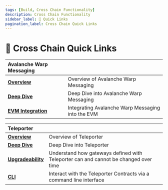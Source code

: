 ```yaml
---
tags: [Build, Cross Chain Functionality]
description: Cross Chain Functionality
sidebar_label: 🔗 Quick Links
pagination_label: Cross Chain Quick Links
---
```


# 🔗 Cross Chain Quick Links

| Avalanche Warp Messaging                                         |                                                   |
| :--------------------------------------------------------------- | :------------------------------------------------ |
| [**Overview**](/build/cross-chain/awm/overview.md)               | Overview of Avalanche Warp Messaging              |
| [**Deep Dive**](/build/cross-chain/awm/deep-dive.md)             | Deep Dive into Avalanche Warp Messaging           |
| [**EVM Integration**](/build/cross-chain/awm/evm-integration.md) | Integrating Avalanche Warp Messaging into the EVM |

| Teleporter                                                              |                                                                                     |
| :---------------------------------------------------------------------- | :---------------------------------------------------------------------------------- |
| [**Overview**](/build/cross-chain/teleporter/overview.md)               | Overview of Teleporter                                                              |
| [**Deep Dive**](/build/cross-chain/teleporter/deep-dive.md)             | Deep Dive into Teleporter                                                           |                         |
| [**Upgradeability**](/build/cross-chain/teleporter/upgradeability.md)   | Understand how gateways defined with Teleporter can and cannot be changed over time |
| [**CLI**](/build/cross-chain/teleporter/cli.md)                         | Interact with the Teleporter Contracts via a command line interface                 |
